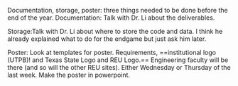 Documentation, storage, poster: three things needed to be done before the end of the year. 
Documentation: Talk with Dr. Li about the deliverables. 

Storage:Talk with Dr. Li about where to store the code and data. I think he already explained what to do for the endgame but just ask him later.

Poster: Look at templates for poster. Requirements, ==institutional logo (UTPB)! and Texas State Logo and REU Logo.== Engineering faculty will be there (and so will the other REU sites). Either Wednesday or Thursday of the last week. Make the poster in powerpoint.